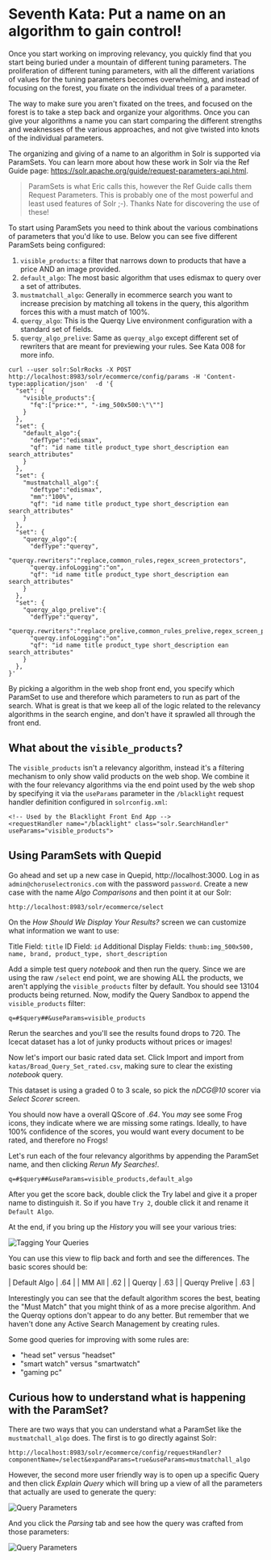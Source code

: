 # Seventh Kata: Put a name on an algorithm to gain control!

Once you start working on improving relevancy, you quickly find that you start being buried under a mountain
of different tuning parameters.   The proliferation of different tuning parameters, with all the different variations
of values for the tuning parameters becomes overwhelming, and instead of focusing on the forest, you fixate on the
individual trees of a parameter.   

The way to make sure you aren't fixated on the trees, and focused on the forest is to take a step back and organize
your algorithms.  Once you can give your algorithms a name you can start comparing the different strengths and
weaknesses of the various approaches, and not give twisted into knots of the individual parameters.

The organizing and giving of a name to an algorithm in Solr is supported via ParamSets.   You can learn more about
how these work in Solr via the Ref Guide page: https://solr.apache.org/guide/request-parameters-api.html.

> ParamSets is what Eric calls this, however the Ref Guide calls them Request Parameters.   This is
> probably one of the most powerful and least used features of Solr ;-).  Thanks Nate for discovering
> the use of these!

To start using ParamSets you need to think about the various combinations of parameters that you'd like to use. Below
you can see five different ParamSets being configured:

1. `visible_products`: a filter that narrows down to products that have a price AND an image provided.
1. `default_algo`: The most basic algorithm that uses edismax to query over a set of attributes.
1. `mustmatchall_algo`: Generally in ecommerce search you want to increase precision by matching all tokens in the query, this algorithm forces this with a must match of 100%.
1. `querqy_algo`: This is the Querqy Live environment configuration with a standard set of fields.
1. `querqy_algo_prelive`: Same as `querqy_algo` except different set of rewriters that are meant for previewing your rules.   See Kata 008 for more info.


```
curl --user solr:SolrRocks -X POST http://localhost:8983/solr/ecommerce/config/params -H 'Content-type:application/json'  -d '{
  "set": {
    "visible_products":{
      "fq":["price:*", "-img_500x500:\"\""]
    }
  },
  "set": {
    "default_algo":{
      "defType":"edismax",
      "qf": "id name title product_type short_description ean search_attributes"
    }
  },
  "set": {
    "mustmatchall_algo":{
      "deftype":"edismax",   
      "mm":"100%",
      "qf": "id name title product_type short_description ean search_attributes"
    }
  },
  "set": {
    "querqy_algo":{
      "defType":"querqy",
      "querqy.rewriters":"replace,common_rules,regex_screen_protectors",
      "querqy.infoLogging":"on",
      "qf": "id name title product_type short_description ean search_attributes"
    }
  },
  "set": {
    "querqy_algo_prelive":{
      "defType":"querqy",
      "querqy.rewriters":"replace_prelive,common_rules_prelive,regex_screen_protectors",
      "querqy.infoLogging":"on",
      "qf": "id name title product_type short_description ean search_attributes"
    }
  },    
}'
```

By picking a algorithm in the web shop front end, you specify which ParamSet to use and therefore
which parameters to run as part of the search.  What is great is that we keep all of the logic related to the
relevancy algorithms in the search engine, and don't have it sprawled all through the front end.

## What about the `visible_products`?

The `visible_products` isn't a relevancy algorithm, instead it's a filtering mechanism to only show valid
products on the web shop.  We combine it with the four relevancy algorithms via the end point used by the web shop
by specifying it via the `useParams` parameter in the `/blacklight` request handler definition configured in
`solrconfig.xml`:

```
<!-- Used by the Blacklight Front End App -->
<requestHandler name="/blacklight" class="solr.SearchHandler" useParams="visible_products">
```  

## Using ParamSets with Quepid

Go ahead and set up a new case in Quepid, http://localhost:3000.   Log in as `admin@choruselectronics.com` with
the password `password`.  Create a new case with the name _Algo Comparisons_ and then point it at
our Solr:

`http://localhost:8983/solr/ecommerce/select`


On the _How Should We Display Your Results?_ screen we can customize what information we want to use:  

Title Field: `title`
ID Field: `id`
Additional Display Fields: `thumb:img_500x500, name, brand, product_type, short_description`

Add a simple test query _notebook_ and then run the query.  Since we are using the raw `/select` end point,
we are showing ALL the products, we aren't applying the `visible_products` filter by default.  You should see
13104 products being returned.   Now, modify the Query Sandbox to append the `visible_products` filter:

```
q=#$query##&useParams=visible_products
```

Rerun the searches and you'll see the results found drops to 720.  The Icecat dataset has a lot of junky products
without prices or images!

Now let's import our basic rated data set.  Click Import and import from `katas/Broad_Query_Set_rated.csv`, making sure to clear the existing _notebook_ query.

This dataset is using a graded 0 to 3 scale, so pick the _nDCG@10_ scorer via _Select Scorer_ screen.

You should now have a overall QScore of *.64*.   You *may* see some Frog icons, they indicate where we are missing some ratings.  Ideally, to have 100% confidence of the scores, you would want every document to be rated, and therefore no Frogs!

Let's run each of the four relevancy algorithms by appending the ParamSet name, and then clicking _Rerun My Searches!_.  

```
q=#$query##&useParams=visible_products,default_algo
```

After you get the score back, double click the Try label and give it a proper name to distinguish it.  So if you have
`Try 2`, double click it and rename it `Default Algo`.

At the end, if you bring up the _History_ you will see your various tries:

![Tagging Your Queries](009_history_view.png)

You can use this view to flip back and forth and see the differences.   The basic scores should be:


| Default Algo | .64 |
| MM All | .62 |
| Querqy | .63 |
| Querqy Prelive | .63 |

Interestingly you can see that the default algorithm scores the best, beating the "Must Match" that you might think of as a more precise algorithm.  And the Querqy options don't appear to do any better.  But remember that we haven't
done any Active Search Management by creating rules.  

Some good queries for improving with some rules are:
* "head set" versus "headset"
* "smart watch" versus "smartwatch"
* "gaming pc"


## Curious how to understand what is happening with the ParamSet?

There are two ways that you can understand what a ParamSet like the `mustmatchall_algo` does.  The first is to
go directly against Solr:

```
http://localhost:8983/solr/ecommerce/config/requestHandler?componentName=/select&expandParams=true&useParams=mustmatchall_algo
```

However, the second more user friendly way is to open up a specific Query and then click _Explain Query_ which
will bring up a view of all the parameters that actually are used to generate the query:

![Query Parameters](007_query_params.png)

And you click the _Parsing_ tab and see how the query was crafted from those parameters:

![Query Parameters](007_query_parsing.png)

